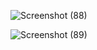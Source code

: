 ![Screenshot (88)](https://github.com/muthiasasi19/UCP1_20220140167_D/assets/126458889/78aff694-9337-47c8-aa0f-08b399ad1acd)

![Screenshot (89)](https://github.com/muthiasasi19/UCP1_20220140167_D/assets/126458889/1f90dfb5-f99c-4433-92da-5144cc9ce405)
